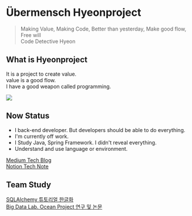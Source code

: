 # Übermensch Hyeonproject

> Making Value, Making Code, Better than yesterday, Make good flow, Free will<br>
> Code Detective Hyeon

## What is Hyeonproject

It is a project to create value. <br> 
value is a good flow. <br>
I have a good weapon called programming.<br>

![](https://media.giphy.com/media/UevalSWg5twQeqpc8Q/giphy.gif)

## Now Status

- I back-end developer. But developers should be able to do everything.
- I'm currently off work.
- I Study Java, Spring Framework. I didn't reveal everything.
- Understand and use language or environment. 

[Medium Tech Blog](https://medium.com/@hyeonproject)<br>
[Notion Tech Note](https://hyeonproject.notion.site/Restart-Programmer-cd3bfb8570d643de982f8eca557519af)

## Team Study
[SQLAlchemy 튜토리얼 한글화](https://soogoonsoogoonpythonists.github.io/sqlalchemy-for-pythonist/)<br>
[Big Data Lab. Ocean Project 연구 및 논문](https://gitlab.com/bd-crew/ocean)
